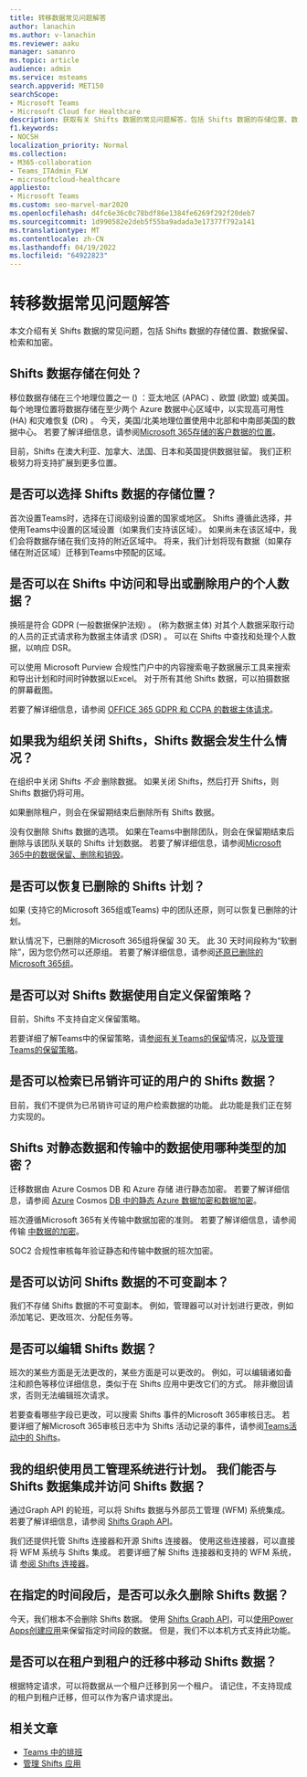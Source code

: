 ```yaml
---
title: 转移数据常见问题解答
author: lanachin
ms.author: v-lanachin
ms.reviewer: aaku
manager: samanro
ms.topic: article
audience: admin
ms.service: msteams
search.appverid: MET150
searchScope:
- Microsoft Teams
- Microsoft Cloud for Healthcare
description: 获取有关 Shifts 数据的常见问题解答，包括 Shifts 数据的存储位置、数据保留、检索和加密。
f1.keywords:
- NOCSH
localization_priority: Normal
ms.collection:
- M365-collaboration
- Teams_ITAdmin_FLW
- microsoftcloud-healthcare
appliesto:
- Microsoft Teams
ms.custom: seo-marvel-mar2020
ms.openlocfilehash: d4fc6e36c0c78bdf86e1384fe6269f292f20deb7
ms.sourcegitcommit: 1d990582e2deb5f55ba9adada3e17377f792a141
ms.translationtype: MT
ms.contentlocale: zh-CN
ms.lasthandoff: 04/19/2022
ms.locfileid: "64922823"
---
```

# <a name="shifts-data-faq"></a>转移数据常见问题解答

本文介绍有关 Shifts 数据的常见问题，包括 Shifts 数据的存储位置、数据保留、检索和加密。

## <a name="where-is-shifts-data-stored"></a>Shifts 数据存储在何处？

移位数据存储在三个地理位置之一 () ：亚太地区 (APAC) 、欧盟 (欧盟) 或美国。 每个地理位置将数据存储在至少两个 Azure 数据中心区域中，以实现高可用性 (HA) 和灾难恢复 (DR) 。 今天，美国/北美地理位置使用中北部和中南部美国的数据中心。 若要了解详细信息，请参阅[Microsoft 365存储的客户数据的位置](/microsoft-365/enterprise/o365-data-locations)。

目前，Shifts 在澳大利亚、加拿大、法国、日本和英国提供数据驻留。 我们正积极努力将支持扩展到更多位置。

## <a name="can-i-choose-where-shifts-data-is-stored"></a>是否可以选择 Shifts 数据的存储位置？

首次设置Teams时，选择在订阅级别设置的国家或地区。 Shifts 遵循此选择，并使用Teams中设置的区域设置（如果我们支持该区域）。 如果尚未在该区域中，我们会将数据存储在我们支持的附近区域中。 将来，我们计划将现有数据（如果存储在附近区域）迁移到Teams中预配的区域。

## <a name="can-i-access-and-export-or-delete-a-users-personal-data-in-shifts"></a>是否可以在 Shifts 中访问和导出或删除用户的个人数据？

换班是符合 GDPR (一般数据保护法规) 。 (称为数据主体) 对其个人数据采取行动的人员的正式请求称为数据主体请求 (DSR) 。 可以在 Shifts 中查找和处理个人数据，以响应 DSR。

可以使用 Microsoft Purview 合规性门户中的内容搜索电子数据展示工具来搜索和导出计划和时间时钟数据以Excel。 对于所有其他 Shifts 数据，可以拍摄数据的屏幕截图。

若要了解详细信息，请参阅 [OFFICE 365 GDPR 和 CCPA 的数据主体请求](/microsoft-365/compliance/gdpr-dsr-office365)。

## <a name="what-happens-to-shifts-data-if-i-turn-off-shifts-for-my-organization"></a>如果我为组织关闭 Shifts，Shifts 数据会发生什么情况？

在组织中关闭 Shifts *不会* 删除数据。 如果关闭 Shifts，然后打开 Shifts，则 Shifts 数据仍将可用。

如果删除租户，则会在保留期结束后删除所有 Shifts 数据。

没有仅删除 Shifts 数据的选项。 如果在Teams中删除团队，则会在保留期结束后删除与该团队关联的 Shifts 计划数据。 若要了解详细信息，请参阅[Microsoft 365中的数据保留、删除和销毁](/compliance/assurance/assurance-data-retention-deletion-and-destruction-overview)。

## <a name="can-i-recover-a-shifts-schedule-that-was-deleted"></a>是否可以恢复已删除的 Shifts 计划？

如果 (支持它的Microsoft 365组或Teams) 中的团队还原，则可以恢复已删除的计划。

默认情况下，已删除的Microsoft 365组将保留 30 天。 此 30 天时间段称为“软删除”，因为您仍然可以还原组。 若要了解详细信息，请参阅[还原已删除的Microsoft 365组](/microsoft-365/admin/create-groups/restore-deleted-group?view=o365-worldwide&tabs=admin-center)。

## <a name="can-i-use-custom-retention-policies-for-shifts-data"></a>是否可以对 Shifts 数据使用自定义保留策略？

目前，Shifts 不支持自定义保留策略。

若要详细了解Teams中的保留策略，请[参阅有关Teams的保留](/microsoft-365/compliance/retention-policies-teams)情况，[以及管理Teams的保留策略](../../retention-policies.md)。

## <a name="can-i-retrieve-shifts-data-for-a-user-whose-license-was-revoked"></a>是否可以检索已吊销许可证的用户的 Shifts 数据？

目前，我们不提供为已吊销许可证的用户检索数据的功能。 此功能是我们正在努力实现的。

## <a name="what-type-of-encryption-does-shifts-use-for-data-at-rest-and-in-transit"></a>Shifts 对静态数据和传输中的数据使用哪种类型的加密？

迁移数据由 Azure Cosmos DB 和 Azure 存储 进行静态加密。 若要了解详细信息，请参阅 [Azure](/azure/security/fundamentals/encryption-atrest) Cosmos [DB 中的静态 Azure 数据加密和数据加密](/azure/cosmos-db/database-encryption-at-rest)。

班次遵循Microsoft 365有关传输中数据加密的准则。 若要了解详细信息，请参阅传输 [中数据的加密](/compliance/assurance/assurance-encryption-in-transit)。

SOC2 合规性审核每年验证静态和传输中数据的班次加密。

## <a name="can-i-access-immutable-copies-of-shifts-data"></a>是否可以访问 Shifts 数据的不可变副本？

我们不存储 Shifts 数据的不可变副本。 例如，管理器可以对计划进行更改，例如添加笔记、更改班次、分配任务等。

## <a name="can-shifts-data-be-edited"></a>是否可以编辑 Shifts 数据？

班次的某些方面是无法更改的，某些方面是可以更改的。 例如，可以编辑诸如备注和颜色等移位详细信息，类似于在 Shifts 应用中更改它们的方式。 除非撤回请求，否则无法编辑班次请求。

若要查看哪些字段已更改，可以搜索 Shifts 事件的Microsoft 365审核日志。 若要详细了解Microsoft 365审核日志中为 Shifts 活动记录的事件，请参阅[Teams活动中的 Shifts](../../audit-log-events.md#shifts-in-teams-activities)。

## <a name="my-organization-uses-a-workforce-management-system-for-scheduling-can-we-integrate-with-and-access-shifts-data"></a>我的组织使用员工管理系统进行计划。 我们能否与 Shifts 数据集成并访问 Shifts 数据？

通过Graph API 的轮班，可以将 Shifts 数据与外部员工管理 (WFM) 系统集成。 若要了解详细信息，请参阅 [Shifts Graph API](/graph/api/resources/shift)。

我们还提供托管 Shifts 连接器和开源 Shifts 连接器。 使用这些连接器，可以直接将 WFM 系统与 Shifts 集成。 若要详细了解 Shifts 连接器和支持的 WFM 系统，请 [参阅 Shifts 连接器](shifts-connectors.md)。

## <a name="can-shifts-data-be-deleted-permanently-after-a-specified-period-of-time"></a>在指定的时间段后，是否可以永久删除 Shifts 数据？

今天，我们根本不会删除 Shifts 数据。 使用 [Shifts Graph API](/graph/api/resources/shift)，可以[使用Power Apps创建应用](/powerapps/maker/)来保留指定时间段的数据。 但是，我们不以本机方式支持此功能。

## <a name="can-shifts-data-be-moved-in-a-tenant-to-tenant-migration"></a>是否可以在租户到租户的迁移中移动 Shifts 数据？

根据特定请求，可以将数据从一个租户迁移到另一个租户。 请记住，不支持现成的租户到租户迁移，但可以作为客户请求提出。

## <a name="related-articles"></a>相关文章

- [Teams 中的排班](../shifts-for-teams-landing-page.md)
- [管理 Shifts 应用](manage-the-shifts-app-for-your-organization-in-teams.md)
